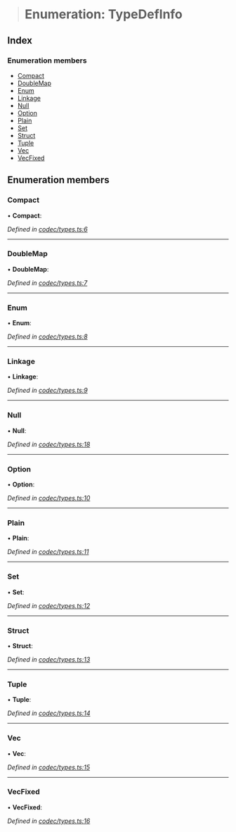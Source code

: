 > # Enumeration: TypeDefInfo

## Index

### Enumeration members

* [Compact](_codec_types_.typedefinfo.md#compact)
* [DoubleMap](_codec_types_.typedefinfo.md#doublemap)
* [Enum](_codec_types_.typedefinfo.md#enum)
* [Linkage](_codec_types_.typedefinfo.md#linkage)
* [Null](_codec_types_.typedefinfo.md#null)
* [Option](_codec_types_.typedefinfo.md#option)
* [Plain](_codec_types_.typedefinfo.md#plain)
* [Set](_codec_types_.typedefinfo.md#set)
* [Struct](_codec_types_.typedefinfo.md#struct)
* [Tuple](_codec_types_.typedefinfo.md#tuple)
* [Vec](_codec_types_.typedefinfo.md#vec)
* [VecFixed](_codec_types_.typedefinfo.md#vecfixed)

## Enumeration members

###  Compact

• **Compact**:

*Defined in [codec/types.ts:6](https://github.com/polkadot-js/api/blob/782f4f1/packages/types/src/codec/types.ts#L6)*

___

###  DoubleMap

• **DoubleMap**:

*Defined in [codec/types.ts:7](https://github.com/polkadot-js/api/blob/782f4f1/packages/types/src/codec/types.ts#L7)*

___

###  Enum

• **Enum**:

*Defined in [codec/types.ts:8](https://github.com/polkadot-js/api/blob/782f4f1/packages/types/src/codec/types.ts#L8)*

___

###  Linkage

• **Linkage**:

*Defined in [codec/types.ts:9](https://github.com/polkadot-js/api/blob/782f4f1/packages/types/src/codec/types.ts#L9)*

___

###  Null

• **Null**:

*Defined in [codec/types.ts:18](https://github.com/polkadot-js/api/blob/782f4f1/packages/types/src/codec/types.ts#L18)*

___

###  Option

• **Option**:

*Defined in [codec/types.ts:10](https://github.com/polkadot-js/api/blob/782f4f1/packages/types/src/codec/types.ts#L10)*

___

###  Plain

• **Plain**:

*Defined in [codec/types.ts:11](https://github.com/polkadot-js/api/blob/782f4f1/packages/types/src/codec/types.ts#L11)*

___

###  Set

• **Set**:

*Defined in [codec/types.ts:12](https://github.com/polkadot-js/api/blob/782f4f1/packages/types/src/codec/types.ts#L12)*

___

###  Struct

• **Struct**:

*Defined in [codec/types.ts:13](https://github.com/polkadot-js/api/blob/782f4f1/packages/types/src/codec/types.ts#L13)*

___

###  Tuple

• **Tuple**:

*Defined in [codec/types.ts:14](https://github.com/polkadot-js/api/blob/782f4f1/packages/types/src/codec/types.ts#L14)*

___

###  Vec

• **Vec**:

*Defined in [codec/types.ts:15](https://github.com/polkadot-js/api/blob/782f4f1/packages/types/src/codec/types.ts#L15)*

___

###  VecFixed

• **VecFixed**:

*Defined in [codec/types.ts:16](https://github.com/polkadot-js/api/blob/782f4f1/packages/types/src/codec/types.ts#L16)*